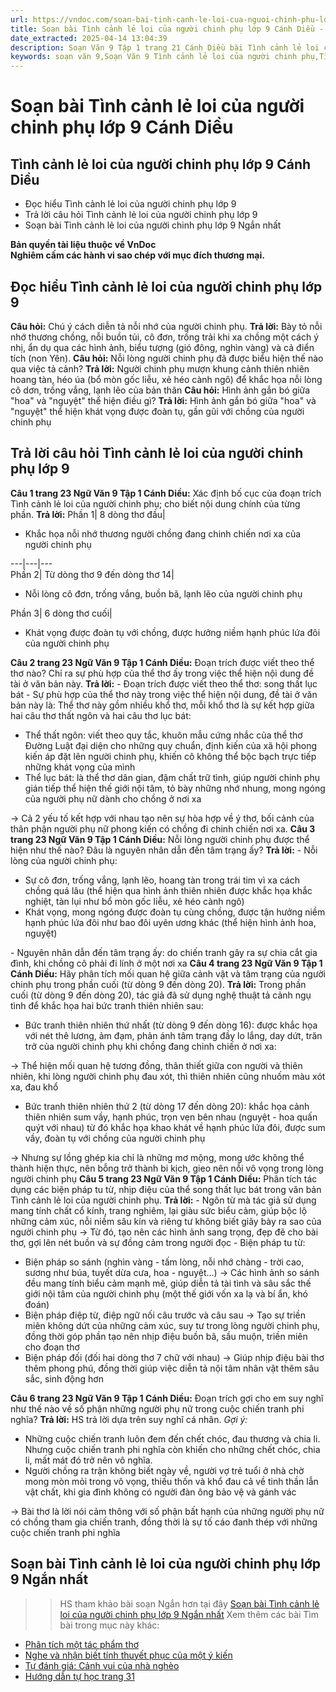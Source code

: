 ```yaml
---
url: https://vndoc.com/soan-bai-tinh-canh-le-loi-cua-nguoi-chinh-phu-lop-9-canh-dieu-320048
title: Soạn bài Tình cảnh lẻ loi của người chinh phụ lớp 9 Cánh Diều - VnDoc.com
date_extracted: 2025-04-14 13:04:39
description: Soạn Văn 9 Tập 1 trang 21 Cánh Diều bài Tình cảnh lẻ loi của người chinh phụ gồm phần trả lời chi tiết, đầy đủ, bám sát các câu hỏi, yêu cầu trong SGK (chỉ có trên VnDoc). Mời các bạn tham khảo.
keywords: soạn văn 9,Soạn Văn 9 Tình cảnh lẻ loi của người chinh phụ,Tình cảnh lẻ loi của người chinh phụ lớp 9,Soạn bài Tình cảnh lẻ loi của người chinh phụ Chi tiết,soạn văn 9 Tập 1 trang 21 Cánh Diều,Tình cảnh lẻ loi của người chinh phụ lớp 9 Cánh Diều,Tình cảnh lẻ loi của người chinh phụ trang 21 lớp 9,văn 9,ngữ văn 9,soạn văn 9 Cánh Diều,soạn văn 9 tập 1,giải văn 9,soạn ngữ văn 9,giải ngữ văn 9,giải sgk ngữ văn 9
---
```


# Soạn bài Tình cảnh lẻ loi của người chinh phụ lớp 9 Cánh Diều
## **Tình cảnh lẻ loi của người chinh phụ lớp 9 Cánh Diều**
  * Đọc hiểu Tình cảnh lẻ loi của người chinh phụ lớp 9
  * Trả lời câu hỏi Tình cảnh lẻ loi của người chinh phụ lớp 9
  * Soạn bài Tình cảnh lẻ loi của người chinh phụ lớp 9 Ngắn nhất

**Bản quyền tài liệu thuộc về VnDoc**  
**Nghiêm cấm các hành vi sao chép với mục đích thương mại.**
## **Đọc hiểu Tình cảnh lẻ loi của người chinh phụ lớp 9**
**Câu hỏi:** Chú ý cách diễn tả nỗi nhớ của người chinh phụ.
**Trả lời:**
Bày tỏ nỗi nhớ thương chồng, nỗi buồn tủi, cô đơn, trống trải khi xa chồng một cách ý nhị, ẩn dụ qua các hình ảnh, biểu tượng \(gió đông, nghìn vàng\) và cả điển tích \(non Yên\).
**Câu hỏi:** Nỗi lòng người chinh phụ đã được biểu hiện thế nào qua việc tả cảnh?
**Trả lời:**
Người chinh phụ mượn khung cảnh thiên nhiên hoang tàn, héo úa \(bổ mòn gốc liễu, xẻ héo cành ngô\) để khắc họa nỗi lòng cô dơn, trống vắng, lạnh lẽo của bản thân
**Câu hỏi:** Hình ảnh gắn bó giữa "hoa" và "nguyệt" thể hiện điều gì?
**Trả lời:**
Hình ảnh gắn bó giữa "hoa" và "nguyệt" thể hiện khát vọng được đoàn tụ, gần gũi với chồng của người chinh phụ
## **Trả lời câu hỏi Tình cảnh lẻ loi của người chinh phụ lớp 9**
**Câu 1 trang 23 Ngữ Văn 9 Tập 1 Cánh Diều:** Xác định bố cục của đoạn trích Tình cảnh lẻ loi của người chinh phụ; cho biết nội dung chính của từng phần.
**Trả lời:**
Phần 1| 8 dòng thơ đầu| 
  * Khắc họa nỗi nhớ thương người chồng đang chinh chiến nơi xa của người chinh phụ

---|---|---  
Phần 2| Từ dòng thơ 9 đến dòng thơ 14| 
  * Nỗi lòng cô đơn, trống vắng, buồn bã, lạnh lẽo của người chinh phụ

Phần 3| 6 dòng thơ cuối| 
  * Khát vọng được đoàn tụ với chồng, được hưởng niềm hạnh phúc lứa đôi của người chinh phụ

**Câu 2 trang 23 Ngữ Văn 9 Tập 1 Cánh Diều:** Đoạn trích được viết theo thể thơ nào? Chỉ ra sự phù hợp của thể thơ ấy trong việc thể hiện nội dung đề tài ở văn bản này.
**Trả lời:**
\- Đoạn trích được viết theo thể thơ: song thất lục bát
\- Sự phù hợp của thể thơ này trong việc thể hiện nội dung, đề tài ở văn bản này là: Thể thơ này gồm nhiều khổ thơ, mỗi khổ thơ là sự kết hợp giữa hai câu thơ thất ngôn và hai câu thơ lục bát:
  * Thể thất ngôn: viết theo quy tắc, khuôn mẫu cứng nhắc của thể thơ Đường Luật đại diện cho những quy chuẩn, định kiến của xã hội phong kiến áp đặt lên người chinh phụ, khiến cô không thể bộc bạch trực tiếp những khát vọng của mình
  * Thể lục bát: là thể thơ dân gian, đậm chất trữ tình, giúp người chinh phụ gián tiếp thể hiện thế giới nội tâm, tỏ bày những nhớ nhung, mong ngóng của người phụ nữ dành cho chồng ở nơi xa

→ Cả 2 yếu tố kết hợp với nhau tạo nên sự hòa hợp về ý thơ, bối cảnh của thân phận người phụ nữ phong kiến có chồng đi chinh chiến nơi xa.
**Câu 3 trang 23 Ngữ Văn 9 Tập 1 Cánh Diều:** Nỗi lòng người chinh phụ được thể hiện như thế nào? Đâu là nguyên nhân dẫn đến tâm trạng ấy?
**Trả lời:**
\- Nỗi lòng của người chinh phụ:
  * Sự cô đơn, trống vắng, lạnh lẽo, hoang tàn trong trái tim vì xa cách chồng quá lâu \(thể hiện qua hình ảnh thiên nhiên được khắc họa khắc nghiệt, tàn lụi như bổ mòn gốc liễu, xẻ héo cành ngô\)
  * Khát vọng, mong ngóng được đoàn tụ cùng chồng, được tận hưởng niềm hạnh phúc lứa đôi như bao đôi uyên ương khác \(thể hiện hình ảnh hoa, nguyệt\)

\- Nguyên nhân dẫn đến tâm trạng ấy: do chiến tranh gây ra sự chia cắt gia đình, khi chồng cô phải đi lính ở một nơi xa
**Câu 4 trang 23 Ngữ Văn 9 Tập 1 Cánh Diều:** Hãy phân tích mối quan hệ giữa cảnh vật và tâm trạng của người chinh phụ trong phần cuối \(từ dòng 9 đến dòng 20\).
**Trả lời:**
Trong phần cuối \(từ dòng 9 đến dòng 20\), tác giả đã sử dụng nghệ thuật tả cảnh ngụ tình để khắc họa hai bức tranh thiên nhiên sau:
  * Bức tranh thiên nhiên thứ nhất \(từ dòng 9 đến dòng 16\): được khắc họa với nét thê lương, ảm đạm, phản ánh tâm trạng đầy lo lắng, day dứt, trăn trở của người chinh phụ khi chồng đang chinh chiến ở nơi xa:

→ Thể hiện mối quan hệ tương đồng, thân thiết giữa con người và thiên nhiên, khi lòng người chinh phụ đau xót, thì thiên nhiên cũng nhuốm màu xót xa, đau khổ
  * Bức tranh thiên nhiên thứ 2 \(từ dòng 17 đến dòng 20\): khắc họa cảnh thiên nhiên sum vầy, hạnh phúc, trọn vẹn bên nhau \(nguyệt - hoa quấn quýt với nhau\) từ đó khắc họa khao khát về hạnh phúc lứa đôi, được sum vầy, đoàn tụ với chồng của người chinh phụ

→ Nhưng sự lồng ghép kia chỉ là những mơ mộng, mong ước không thể thành hiện thực, nên bỗng trở thành bi kịch, gieo nên nỗi vô vọng trong lòng người chinh phụ
**Câu 5 trang 23 Ngữ Văn 9 Tập 1 Cánh Diều:** Phân tích tác dụng các biện pháp tu từ, nhịp điệu của thể song thất lục bát trong văn bản Tình cảnh lẻ loi của người chinh phụ.
**Trả lời:**
\- Ngôn từ mà tác giả sử dụng mang tính chất cổ kính, trang nghiêm, lại giàu sức biểu cảm, giúp bộc lộ những cảm xúc, nỗi niềm sâu kín và riêng tư không biết giãy bày ra sao của người chinh phụ
→ Từ đó, tạo nên các hình ảnh sang trọng, đẹp đẽ cho bài thơ, gợi lên nét buồn và sự đồng cảm trong người đọc
\- Biện pháp tu từ:
  * Biện pháp so sánh \(nghìn vàng - tấm lòng, nỗi nhớ chàng - trời cao, sương như búa, tuyết dừa cưa, hoa - nguyệt...\) → Các hình ảnh so sánh đều mang tính biểu cảm mạnh mẽ, giúp diễn tả tài tình và sâu sắc thế giới nội tâm của người chinh phụ \(một thế giới vốn xa lạ và bí ẩn, khó đoán\)
  * Biện pháp điệp từ, điệp ngữ nối câu trước và câu sau → Tạo sự triền miên không dứt của những cảm xúc, suy tư trong lòng người chinh phụ, đồng thời góp phần tạo nên nhịp điệu buồn bã, sầu muộn, triền miên cho đoạn thơ
  * Biện pháp đối \(đối hai dòng thơ 7 chữ với nhau\) → Giúp nhịp điệu bài thơ thêm phong phú, đồng thời giúp việc diễn tả nội tâm nhân vật thêm sâu sắc, sinh động hơn

**Câu 6 trang 23 Ngữ Văn 9 Tập 1 Cánh Diều:** Đoạn trích gợi cho em suy nghĩ như thế nào về số phận những người phụ nữ trong cuộc chiến tranh phi nghĩa?
**Trả lời:**
HS trả lời dựa trên suy nghĩ cá nhân.
_Gợi ý:_
  * Những cuộc chiến tranh luôn đem đến chết chóc, đau thương và chia li. Nhưng cuộc chiến tranh phi nghĩa còn khiến cho những chết chóc, chia li, mất mát đó trở nên vô nghĩa.
  * Người chồng ra trận không biết ngày về, người vợ trẻ tuổi ở nhà chờ mong mòn mỏi trong vô vọng, thiếu thốn và khổ đau cả về tinh thần lẫn vật chất, khi gia đình không có người đàn ông bảo vệ và gánh vác

→ Bài thơ là lời nói cảm thông với số phận bất hạnh của những người phụ nữ có chồng tham gia chiến tranh, đồng thời là sự tố cáo đanh thép với những cuộc chiến tranh phi nghĩa
## **Soạn bài Tình cảnh lẻ loi của người chinh phụ lớp 9 Ngắn nhất**
>> HS tham khảo bài soạn Ngắn hơn tại đây [Soạn bài Tình cảnh lẻ loi của người chinh phụ lớp 9 Ngắn nhất](<https://vndoc.com/soan-bai-tinh-canh-le-loi-cua-nguoi-chinh-phu-dang-tran-con-sieu-ngan-192645>)
Xem thêm các bài Tìm bài trong mục này khác:
  * [Phân tích một tác phẩm thơ](</soan-bai-phan-tich-mot-tac-pham-tho-lop-9-canh-dieu-320052>)
  * [Nghe và nhận biết tính thuyết phục của một ý kiến](</soan-bai-nghe-va-nhan-biet-tinh-thuyet-phuc-cua-mot-y-kien-lop-9-canh-dieu-320054>)
  * [Tự đánh giá: Cảnh vui của nhà nghèo](</soan-bai-canh-vui-cua-nha-ngheo-lop-9-canh-dieu-320058>)
  * [Hướng dẫn tự học trang 31](</soan-bai-huong-dan-tu-hoc-trang-31-lop-9-tap-1-canh-dieu-320059>)

